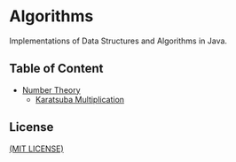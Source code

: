 # Algorithms
Implementations of Data Structures and Algorithms in Java.

## Table of Content
- [Number Theory](number-theory)
  * [Karatsuba Multiplication](number-theory/karatsuba.java)

## License
[(MIT LICENSE)](LICENSE)
